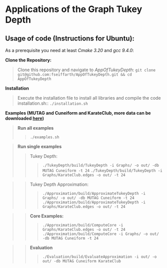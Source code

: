 # Applications of the Graph Tukey Depth

## Usage of code (Instructions for Ubuntu):

As a prerequisite you need at least *Cmake 3.20* and *gcc 9.4.0*:

**Clone the Repository:**

> Clone this repository and navigate to *AppOfTukeyDepth*: ```git clone git@github.com:fseiffarth/AppOfTukeyDepth.git && cd AppOfTukeyDepth```

**Installation**

> Execute the installation file to install all libraries and compile the code installation.sh:: ```./installation.sh```

**Examples (MUTAG and Cuneiform and KarateClub, more data can be downloaded [here](https://chrsmrrs.github.io/datasets/docs/datasets/))**

> **Run all examples** 
>> ```./examples.sh```

> **Run single examples**
>> Tukey Depth:
>>> ```./TukeyDepth/build/TukeyDepth -i Graphs/ -o out/ -db MUTAG Cuneiform -t 24```
>>> ```./TukeyDepth/build/TukeyDepth -i Graphs/KarateClub.edges -o out/ -t 24```

>>Tukey Depth Approximation:
>>> ```./Approximation/build/ApproximateTukeyDepth -i Graphs/ -o out/ -db MUTAG Cuneiform -t 24```
>>> ```./Approximation/build/ApproximateTukeyDepth -i Graphs/KarateClub.edges -o out/ -t 24```

>> **Core Examples:**
>>> ```./Approximation/build/ComputeCore -i Graphs/KarateClub.edges -o out/ -t 24```
>>> ```./Approximation/build/ComputeCore -i Graphs/ -o out/ -db MUTAG Cuneiform -t 24```

>> **Evaluation**
>>> ```./Evaluation/build/EvaluateApproximation -i out/ -o out/ -db MUTAG Cuneiform KarateClub```